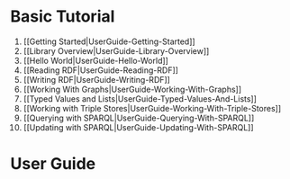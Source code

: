 # Basic Tutorial
1. [[Getting Started|UserGuide-Getting-Started]]
1. [[Library Overview|UserGuide-Library-Overview]]
1. [[Hello World|UserGuide-Hello-World]]
1. [[Reading RDF|UserGuide-Reading-RDF]]
1. [[Writing RDF|UserGuide-Writing-RDF]]
1. [[Working With Graphs|UserGuide-Working-With-Graphs]]
1. [[Typed Values and Lists|UserGuide-Typed-Values-And-Lists]]
1. [[Working with Triple Stores|UserGuide-Working-With-Triple-Stores]]
1. [[Querying with SPARQL|UserGuide-Querying-With-SPARQL]]
1. [[Updating with SPARQL|UserGuide-Updating-With-SPARQL]]

# User Guide
